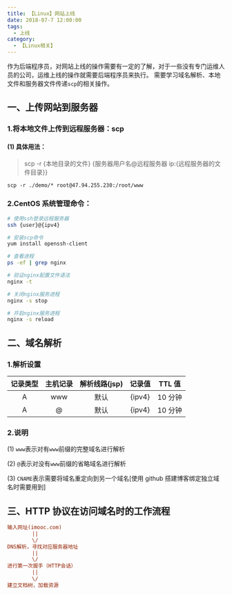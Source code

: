 ```yaml
---
title: 【Linux】网站上线
date: 2018-07-7 12:00:00
tags:
  - 上线
category:
  - 【Linux相关】
---
```


作为后端程序员，对网站上线的操作需要有一定的了解，对于一些没有专门运维人员的公司，运维上线的操作就需要后端程序员来执行。
需要学习域名解析、本地文件和服务器文件传递`scp`的相关操作。

<!--more-->

## 一、上传网站到服务器

### 1.将本地文件上传到远程服务器：**scp**

#### (1) 具体用法：

> scp -r {本地目录的文件} {服务器用户名@远程服务器 ip:{远程服务器的文件目录}}

`scp -r ./demo/* root@47.94.255.230:/root/www`

### 2.CentOS 系统管理命令：

```bash
# 使用ssh登录远程服务器
ssh {user}@{ipv4}

# 安装scp命令
yum install openssh-client

# 查看进程
ps -ef | grep nginx

# 验证nginx配置文件语法
nginx -t

# 关闭nginx服务进程
nginx -s stop

# 开启nginx服务进程
nginx -s reload
```

## 二、域名解析

### 1.解析设置

| 记录类型 | 主机记录 | 解析线路(jsp) | 记录值 | TTL 值  |
| :------: | :------: | :-----------: | :----: | :-----: |
|    A     |   www    |     默认      | {ipv4} | 10 分钟 |
|    A     |    @     |     默认      | {ipv4} | 10 分钟 |

### 2.说明

(1) `www`表示对有`www`前缀的完整域名进行解析

(2) `@`表示对没有`www`前缀的省略域名进行解析

(3) `CNAME`表示需要将域名重定向到另一个域名[使用 github 搭建博客绑定独立域名时需要用到]

## 三、HTTP 协议在访问域名时的工作流程

```ini
输入网址(imooc.com)
        ||
        \/
DNS解析，寻找对应服务器地址
        ||
        \/
进行第一次握手（HTTP会话）
        ||
        \/
建立文档树，加载资源
```
